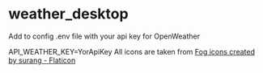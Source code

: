 # weather_desktop

Add to config .env file with your api key for OpenWeather

API_WEATHER_KEY=YorApiKey
All icons are taken from
<a href="https://www.flaticon.com/free-icons/fog" title="fog icons">Fog icons created by surang - Flaticon</a>
